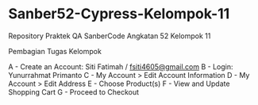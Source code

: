 # Sanber52-Cypress-Kelompok-11
Repository Praktek QA SanberCode Angkatan 52 Kelompok 11

Pembagian Tugas Kelompok

A - Create an Account: Siti Fatimah / fsiti4605@gmail.com
B - Login: Yunurrahmat Primanto
C - My Account > Edit Account Information
D - My Account > Edit Address
E - Choose Product(s)
F - View and Update Shopping Cart
G - Proceed to Checkout
